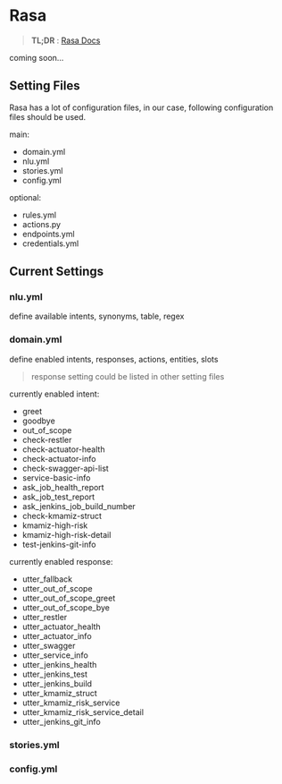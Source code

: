 # Rasa

> **TL;DR** : [Rasa Docs](https://rasa.com/docs/rasa/installation/)

coming soon...

## Setting Files

Rasa has a lot of configuration files, in our case, following configuration files should be used.

main:

- domain.yml
- nlu.yml
- stories.yml
- config.yml

optional:

- rules.yml
- actions.py
- endpoints.yml
- credentials.yml

## Current Settings

### nlu.yml

define available intents, synonyms, table, regex

### domain.yml

define enabled intents, responses, actions, entities, slots

> response setting could be listed in other setting files

currently enabled intent:

- greet
- goodbye
- out_of_scope
- check-restler
- check-actuator-health
- check-actuator-info
- check-swagger-api-list
- service-basic-info
- ask_job_health_report
- ask_job_test_report
- ask_jenkins_job_build_number
- check-kmamiz-struct
- kmamiz-high-risk
- kmamiz-high-risk-detail
- test-jenkins-git-info

currently enabled response:

- utter_fallback
- utter_out_of_scope
- utter_out_of_scope_greet
- utter_out_of_scope_bye
- utter_restler
- utter_actuator_health
- utter_actuator_info
- utter_swagger
- utter_service_info
- utter_jenkins_health
- utter_jenkins_test
- utter_jenkins_build
- utter_kmamiz_struct
- utter_kmamiz_risk_service
- utter_kmamiz_risk_service_detail
- utter_jenkins_git_info

### stories.yml

### config.yml
